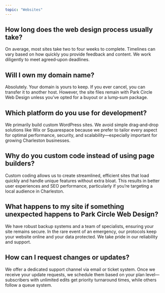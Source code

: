 ```yaml
---
topic: "Websites"
---
```


## How long does the web design process usually take?

On average, most sites take two to four weeks to complete. Timelines can vary based on how quickly you provide feedback and content. We work diligently to meet agreed‑upon deadlines.

## Will I own my domain name?

Absolutely. Your domain is yours to keep. If you ever cancel, you can transfer it to another host. However, the site files remain with Park Circle Web Design unless you’ve opted for a buyout or a lump‑sum package.

## Which platform do you use for development?

We primarily build custom WordPress sites. We avoid simple drag‑and‑drop solutions like Wix or Squarespace because we prefer to tailor every aspect for optimal performance, security, and scalability—especially important for growing Charleston businesses.

## Why do you custom code instead of using page builders?

Custom coding allows us to create streamlined, efficient sites that load quickly and handle unique features without extra bloat. This results in better user experiences and SEO performance, particularly if you’re targeting a local audience in Charleston.

## What happens to my site if something unexpected happens to Park Circle Web Design?

We have robust backup systems and a team of specialists, ensuring your site remains secure. In the rare event of an emergency, our protocols keep your website online and your data protected. We take pride in our reliability and support.

## How can I request changes or updates?

We offer a dedicated support channel via email or ticket system. Once we receive your update requests, we schedule them based on your plan level—subscribers with unlimited edits get priority turnaround times, while others follow a queue system.

